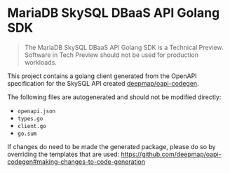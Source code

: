 # MariaDB SkySQL DBaaS API Golang SDK

> The MariaDB SkySQL DBaaS API Golang SDK is a Technical Preview. Software in Tech Preview should not be used for production workloads.

This project contains a golang client generated from the OpenAPI specification for the SkySQL API created [deepmap/oapi-codegen](https://github.com/deepmap/oapi-codegen).

The following files are autogenerated and should not be modified directly:

* `openapi.json`
* `types.go`
* `client.go`
* `go.sum`

If changes do need to be made the generated package, please do so by overriding the templates that are used:
https://github.com/deepmap/oapi-codegen#making-changes-to-code-generation
